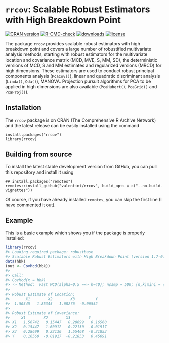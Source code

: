 
<!-- README.md is generated from README.Rmd. Please edit that file -->

# `rrcov`: Scalable Robust Estimators with High Breakdown Point

<!-- badges: start -->

[![CRAN
version](https://www.r-pkg.org/badges/version/rrcov)](https://cran.r-project.org/package=rrcov)
[![R-CMD-check](https://github.com/valentint/rrcov/workflows/R-CMD-check/badge.svg)](https://github.com/valentint/rrcov/actions)
[![downloads](https://cranlogs.r-pkg.org/badges/rrcov)](https://cran.r-project.org/package=rrcov)
[![license](https://img.shields.io/badge/license-GPL--3-blue.svg)](https://www.gnu.org/licenses/gpl-3.0.en.html)
<!-- badges: end -->

The package `rrcov` provides scalable robust estimators with high
breakdown point and covers a large number of robustified multivariate
analysis methods, starting with robust estimators for the multivariate
location and covariance matrix (MCD, MVE, S, MM, SD), the deterministic
versions of MCD, S and MM estimates and regularized versions (MRCD) for
high dimensions. These estimators are used to conduct robust principal
components analysis (`PcaCov()`), linear and quadratic discriminant
analysis (`Linda()`, `Qda()`), MANOVA. Projection pursuit algorithms for
PCA to be applied in high dimensions are also available (`PcaHubert()`,
`PcaGrid()` and `PcaProj()`).

## Installation

The `rrcov` package is on CRAN (The Comprehensive R Archive Network) and
the latest release can be easily installed using the command

    install.packages("rrcov")
    library(rrcov)

## Building from source

To install the latest stable development version from GitHub, you can
pull this repository and install it using

    ## install.packages("remotes")
    remotes::install_github("valentint/rrcov", build_opts = c("--no-build-vignettes"))

Of course, if you have already installed `remotes`, you can skip the
first line (I have commented it out).

## Example

This is a basic example which shows you if the package is properly
installed:

``` r
library(rrcov)
#> Loading required package: robustbase
#> Scalable Robust Estimators with High Breakdown Point (version 1.7-0)
data(hbk)
(out <- CovMcd(hbk))
#> 
#> Call:
#> CovMcd(x = hbk)
#> -> Method:  Fast MCD(alpha=0.5 ==> h=40); nsamp = 500; (n,k)mini = (300,5) 
#> 
#> Robust Estimate of Location: 
#>       X1        X2        X3         Y  
#>  1.50345   1.85345   1.68276  -0.06552  
#> 
#> Robust Estimate of Covariance: 
#>     X1        X2        X3        Y       
#> X1   1.56742   0.15447   0.28699   0.16560
#> X2   0.15447   1.60912   0.22130  -0.01917
#> X3   0.28699   0.22130   1.55468  -0.21853
#> Y    0.16560  -0.01917  -0.21853   0.45091
```
